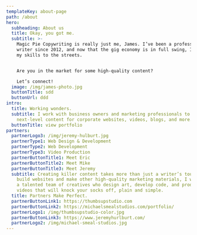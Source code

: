 ```yaml
---
templateKey: about-page
path: /about
hero:
  subheading: About us
  title: Okay, you got me.
  subtitle: >-
    Magic Pie Copywriting is really just me, James. I’ve been a professional
    writer since 2012, and now that the gig economy is in full swing, I’m taking
    my skills to the streets.


    Are you in the market for some high-quality content?

    Let’s connect!
  image: /img/james-photo.jpg
  buttonTitle: sdd
  buttonUrl: ddd
intro:
  title: Working wonders.
  subtitle: I work with business owners and marketing professionals to create
    next-level content for corporate websites, videos, blogs, and more.
  buttonTitle: view portfolio
partners:
  partnerLogo3: /img/jeremy-hulburt.jpg
  partnerType1: Web Design & Development
  partnerType2: Web Development
  partnerType3: Video Production
  partnerButtonTitle1: Meet Eric
  partnerButtonTitle2: Meet Mike
  partnerButtonTitle3: Meet Jeremy
  subtitle: Creating killer content takes more than just a writer’s touch. To
    build websites and make other high-quality marketing materials, I work with
    a talented team of creatives who design art, develop code, and produce
    videos that will knock your socks off, plain and simple.
  title: Partners Make Perfect.
  partnerButtonLink1: https://thumbsupstudio.com
  partnerButtonLink2: https://michaelsmealstudios.com/portfolio/
  partnerLogo1: /img/thumbsupstudio-color.jpg
  partnerButtonLink3: https://www.jeremyhurlburt.com/
  partnerLogo2: /img/michael-smeal-studios.jpg
---
```

